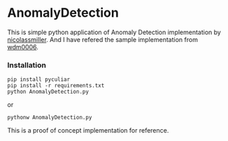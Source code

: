 # AnomalyDetection
This is simple python application of Anomaly Detection implementation by [nicolassmiller](https://github.com/Marcnuth/AnomalyDetection). And I have refered the sample implementation from [wdm0006](https://github.com/wdm0006/pyculiarity).

### Installation
```{bash}
pip install pyculiar
pip install -r requirements.txt
python AnomalyDetection.py
```
or
```{bash}
pythonw AnomalyDetection.py
``` 

This is a proof of concept implementation for reference.
